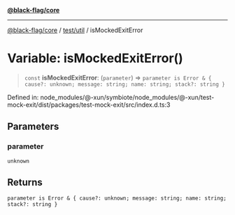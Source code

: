 [**@black-flag/core**](../../../README.md)

***

[@black-flag/core](../../../README.md) / [test/util](../README.md) / isMockedExitError

# Variable: isMockedExitError()

> `const` **isMockedExitError**: (`parameter`) => `parameter is Error & { cause?: unknown; message: string; name: string; stack?: string }`

Defined in: node\_modules/@-xun/symbiote/node\_modules/@-xun/test-mock-exit/dist/packages/test-mock-exit/src/index.d.ts:3

## Parameters

### parameter

`unknown`

## Returns

`parameter is Error & { cause?: unknown; message: string; name: string; stack?: string }`

